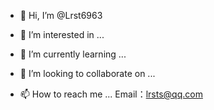 - 👋 Hi, I’m @Lrst6963

- 👀 I’m interested in ...

- 🌱 I’m currently learning ...

- 💞️ I’m looking to collaborate on ...

- 📫 How to reach me ...
    Email：lrsts@qq.com

<!---
Lrst6963/Lrst6963 is a ✨ special ✨ repository because its `README.md` (this file) appears on your GitHub profile.
You can click the Preview link to take a look at your changes.
--->
